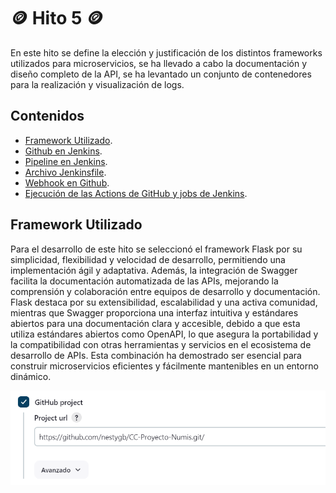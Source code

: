 # :coin: Hito 5 :coin:

En este hito se define la elección y justificación de los distintos frameworks utilizados para microservicios, se ha llevado a cabo la documentación y diseño completo de la API, se ha levantado un conjunto de contenedores para la realización y visualización de logs.

## Contenidos

- [Framework Utilizado](#FU).
- [Github en Jenkins](#GJ).
- [Pipeline en Jenkins](#PJ).
- [Archivo Jenkinsfile](#AJ).
- [Webhook en Github](#WG).
- [Ejecución de las Actions de GitHub y jobs de Jenkins](#EA).

<a name="FU"></a>
## Framework Utilizado

Para el desarrollo de este hito se seleccionó el framework Flask por su simplicidad, flexibilidad y velocidad de desarrollo, permitiendo una implementación ágil y adaptativa. Además, la integración de Swagger facilita la documentación automatizada de las APIs, mejorando la comprensión y colaboración entre equipos de desarrollo y documentación. Flask destaca por su extensibilidad, escalabilidad y una activa comunidad, mientras que Swagger proporciona una interfaz intuitiva y estándares abiertos para una documentación clara y accesible, debido a que esta utiliza estándares abiertos como OpenAPI, lo que asegura la portabilidad y la compatibilidad con otras herramientas y servicios en el ecosistema de desarrollo de APIs. Esta combinación ha demostrado ser esencial para construir microservicios eficientes y fácilmente mantenibles en un entorno dinámico.

![](/docs/img/Github.png)

